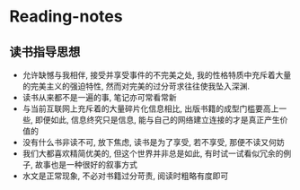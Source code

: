 # Reading-notes

## 读书指导思想
- 允许缺憾与我相伴, 接受并享受事件的不完美之处, 我的性格特质中充斥着大量的完美主义的强迫特性, 然而对完美的过分苛求往往使我坠入深渊.
- 读书从来都不是一遍的事, 笔记亦可常看常新
- 与当前互联网上充斥着的大量碎片化信息相比, 出版书籍的成型门槛要高上一些, 即便如此, 信息终究只是信息, 能与自己的网络建立连接的才是真正产生价值的
- 没有什么书非读不可, 放下焦虑, 读书是为了享受, 若不享受, 那便不读又何妨
- 我们大都喜欢精简优美的, 但这个世界并非总是如此, 有时试一试看似冗余的例子, 故事也是一种很好的叙事方式
- 水文是正常现象, 不必对书籍过分苛责, 阅读时粗略有度即可

